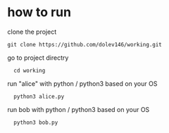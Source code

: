 # how to run

clone the project

```
git clone https://github.com/dolev146/working.git

```

go to project directry

```
  cd working
```

run "alice" with python / python3 based on your OS

```
  python3 alice.py
```

run bob  with python / python3 based on your OS

```
  python3 bob.py
```




